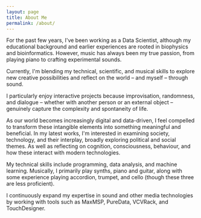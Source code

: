 ```yaml
---
layout: page
title: About Me
permalink: /about/
---
```


For the past few years, I've been working as a Data Scientist, although my educational background and earlier experiences are rooted in biophysics and bioinformatics. However, music has always been my true passion, from playing piano to crafting experimental sounds.

Currently, I'm blending my technical, scientific, and musical skills to explore new creative possibilities and reflect on the world – and myself – through sound.

I particularly enjoy interactive projects because improvisation, randomness, and dialogue – whether with another person or an external object – genuinely capture the complexity and spontaneity of life.

As our world becomes increasingly digital and data-driven, I feel compelled to transform these intangible elements into something meaningful and beneficial. In my latest works, I'm interested in examining society, technology, and their interplay, broadly exploring political and social themes. As well as reflecting on cognition, consciousness, behaviour, and how these interact with modern technologies.

My technical skills include programming, data analysis, and machine learning. Musically, I primarily play synths, piano and guitar, along with some experience playing accordion, trumpet, and cello (though these three are less proficient).

I continuously expand my expertise in sound and other media technologies by working with tools such as MaxMSP, PureData, VCVRack, and TouchDesigner.
